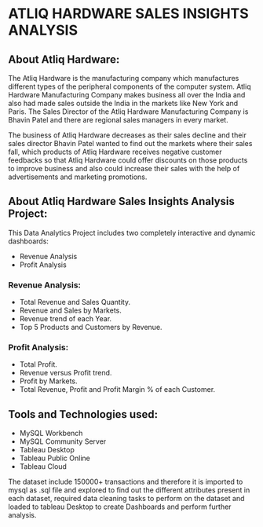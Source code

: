 # ATLIQ HARDWARE SALES INSIGHTS ANALYSIS

## About Atliq Hardware:

 The Atliq Hardware is the manufacturing company which manufactures different types of the peripheral components of the computer system. Atliq Hardware Manufacturing Company makes business all over the India and also had made sales outside the India in the markets like New York and Paris. The Sales Director of the Atliq Hardware Manufacturing Company is Bhavin Patel and there are regional sales managers in every market.
 
  The business of Atliq Hardware decreases as their sales decline and their sales director Bhavin Patel wanted to find out the markets where their sales fall, which products of Atliq Hardware receives negative customer feedbacks so that Atliq Hardware could offer discounts on those products to improve business and also could increase their sales with the help of advertisements and marketing promotions.

## About Atliq Hardware Sales Insights Analysis Project:

This Data Analytics Project includes two completely interactive and dynamic dashboards:
* Revenue Analysis
*  Profit Analysis

### Revenue Analysis:

* Total Revenue and Sales Quantity.
* Revenue and Sales by Markets.
* Revenue trend of each Year.
* Top 5 Products and Customers by Revenue. 

### Profit Analysis:

* Total Profit.
*  Revenue versus Profit trend.
*  Profit by Markets.
* Total Revenue, Profit and Profit Margin % of each Customer.

## Tools and Technologies used:

* MySQL Workbench
* MySQL Community Server
* Tableau Desktop
* Tableau Public Online
* Tableau Cloud

 The dataset include 150000+ transactions and therefore it is imported to mysql as .sql file and explored to find out the different attributes present in each dataset, required data cleaning tasks to perform on the dataset and loaded to tableau Desktop to create Dashboards and perform further analysis.
